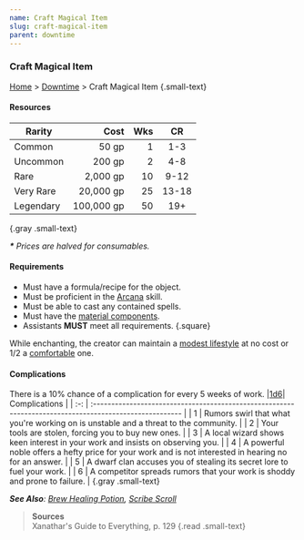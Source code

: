 ```yaml
---
name: Craft Magical Item
slug: craft-magical-item
parent: downtime
---
```

### Craft Magical Item
[Home](dm-operations-center) > [Downtime](downtime-menu) > Craft Magical Item {.small-text}

#### Resources
| Rarity  |     Cost | Wks | CR  |
| --------- | ---------: | ----: | :---: |
| Common    |      50 gp |     1 |  1-3  |
| Uncommon  |     200 gp |     2 |  4-8  |
| Rare      |   2,000 gp |    10 | 9-12  |
| Very Rare |  20,000 gp |    25 | 13-18 |
| Legendary | 100,000 gp |    50 |  19+  |
{.gray .small-text}

***\*** Prices are halved for consumables.*

#### Requirements
- Must have a formula/recipe for the object.
- Must be proficient in the [Arcana](arcana) skill.
- Must be able to cast any contained spells.
- Must have the [material components](spell-component).
- Assistants **MUST** meet all requirements.
{.square}

While enchanting, the creator can maintain a [modest lifestyle](lifestyle) at no cost or 1/2 a [comfortable](lifestyle) one.

#### Complications
There is a 10% chance of a complication for every 5 weeks of work.
|[1d6](/roll/1d6)| Complications                                                                                |
| :-: | :------------------------------------------------------------------------------------------------------ |
|  1  | Rumors swirl that what you're working on is unstable and a threat to the community.                     |
|  2  | Your tools are stolen, forcing you to buy new ones.                                                     |
|  3  | A local wizard shows keen interest in your work and insists on observing you.                           |
|  4  | A powerful noble offers a hefty price for your work and is not interested in hearing no for an answer.  |
|  5  | A dwarf clan accuses you of stealing its secret lore to fuel your work.                                 | 
|  6  | A competitor spreads rumors that your work is shoddy and prone to failure.                              |
{.gray .small-text}

***See Also**: [Brew Healing Potion](brew-healing-potion), [Scribe Scroll](scribe-scroll)*

> **Sources** <br/>
> Xanathar's Guide to Everything, p. 129
{.read .small-text}